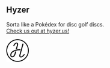 ## Hyzer
Sorta like a Pokédex for disc golf discs.  
[Check us out at hyzer.us!](https://hyzer.us)

<img src='./src/logo.svg' width=60>